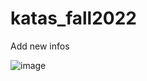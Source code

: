 # katas_fall2022

Add new infos

![image](https://user-images.githubusercontent.com/5999993/199225866-0f5afab4-4ba2-4aea-9578-cacbfe914469.png)

